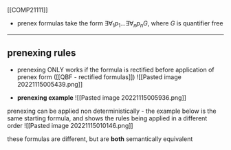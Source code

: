 [[COMP21111]]

- prenex formulas take the form $\exists\forall_1p_1 ... \exists\forall_np_n G$, where $G$ is quantifier free 

***
## prenexing rules

- prenexing ONLY works if the formula is rectified before application of prenex form ([[QBF - rectified formulas]])
![[Pasted image 20221115005439.png]]

- **prenexing example**
![[Pasted image 20221115005936.png]]

prenexing can be applied non deterministically - the example below is the same starting formula, and shows the rules being applied in a different order
![[Pasted image 20221115010146.png]]

these formulas are different, but are **both** semantically equivalent